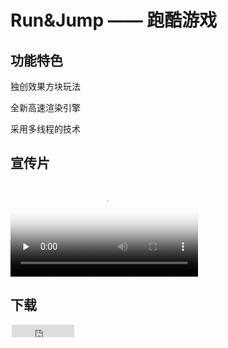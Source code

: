 # Run&Jump —— 跑酷游戏 

## 功能特色

独创效果方块玩法

全新高速渲染引擎

采用多线程的技术

## 宣传片

<video id="video" controls="" preload="none" poster="http://om2bks7xs.bkt.clouddn.com/2017-08-26-Markdown-Advance-Video.jpg">
<source id="mp4" src="https://xgugugu.github.io/run-and-jump/run-and-jump.mp4" type="video/mp4">
</video>

## 下载

<iframe
                        style="margin-left: 2px; margin-bottom:-5px;"
                        frameborder="0" scrolling="0" width="100px" height="20px"
                        src="https://github.com/xgugugu/run-and-jump/releases" >
                    </iframe>

